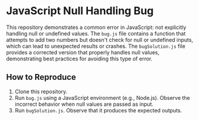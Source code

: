 # JavaScript Null Handling Bug

This repository demonstrates a common error in JavaScript: not explicitly handling null or undefined values. The `bug.js` file contains a function that attempts to add two numbers but doesn't check for null or undefined inputs, which can lead to unexpected results or crashes. The `bugSolution.js` file provides a corrected version that properly handles null values, demonstrating best practices for avoiding this type of error. 

## How to Reproduce

1. Clone this repository.
2. Run `bug.js` using a JavaScript environment (e.g., Node.js). Observe the incorrect behavior when null values are passed as input.
3. Run `bugSolution.js`. Observe that it produces the expected outputs.